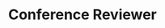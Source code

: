 ---
title: Conference Reviewer
items:
  - organization: Conference on Neural Information Processing Systems (**NeurIPS**)
    date: 
  - organization: International Conference on Machine Learning (**ICML**)
    date: 
  - organization: International Conference on Learning Representations (**ICLR**)
    date: 
  - organization: International Joint Conference on Artificial Intelligence (**IJCAI**)
    date: 
  - organization: Annual Meeting of the Association for Computational Linguistics (**ACL**)
    date: 
  - organization: Conference on Empirical Methods in Natural Language Processing (**EMNLP**)
    date: 
  - organization: IEEE International Conference on Acoustics, Speech, and Signal Processing (**ICASSP**)
    date: 
  - organization: Learning on Graphs Conference (**LoG**)
    date: 
weight: 20
_build:
  render: false
  list: true
---